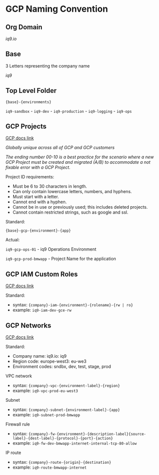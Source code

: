 # GCP Naming Convention

## Org Domain

_iq9.io_

## Base

3 Letters representing the company name

_iq9_

## Top Level Folder

`{base}-{environments}`

`iq9-sandbox` - `iq9-dev` - `iq9-production` - `iq9-logging` - `iq9-ops`

## GCP Projects

[GCP docs link](https://cloud.google.com/resource-manager/docs/creating-managing-projects)

_Globally unique across all of GCP and GCP customers_

_The ending number 00-10 is a best practice for the scenario where a new GCP Project must be created and migrated (A/B) to accommodate a not fixable error with a GCP Project._

Project ID requirements:

 * Must be 6 to 30 characters in length.
 * Can only contain lowercase letters, numbers, and hyphens.
 * Must start with a letter.
 * Cannot end with a hyphen.
 * Cannot be in use or previously used; this includes deleted projects.
 * Cannot contain restricted strings, such as google and ssl.

Standard:

`{base}-gcp-{environment}-{app}`

Actual:

`iq9-gcp-ops-01` - iq9 Operations Environment

`iq9-gcp-prod-bmwapp` - Project Name for the application

## GCP IAM Custom Roles

[GCP docs link](https://cloud.google.com/iam/docs/understanding-custom-roles)

Standard:
  * syntax: `{company}-iam-{environment}-{rolename}-{rw | ro}`
  * example: `iq9-iam-dev-gce-rw`

## GCP Networks

[GCP docs link](https://cloud.google.com/architecture/best-practices-vpc-design#naming)

Standard:
 * Company name: iq9.io: iq9
 * Region code: europe-west3: eu-we3
 * Environment codes: sndbx, dev, test, stage, prod

VPC network
 * syntax: `{company}-vpc-{environment-label}-{region}`
 * example: `iq9-vpc-prod-eu-west3`

Subnet
 * syntax: `{company}-subnet-{environment-label}-{app}`
 * example: `iq9-subnet-prod-bmwapp`

 Firewall rule
 * syntax: `{company}-fw-{environment}-{description-label}{source-label}-{dest-label}-{protocol}-{port}-{action}`
 * example: `iq9-fw-dev-bmwapp-internet-internal-tcp-80-allow`

 IP route
 * syntax: `{company}-route-{origin}-{destination}`
 * example: `iq9-route-bmwapp-internet`

